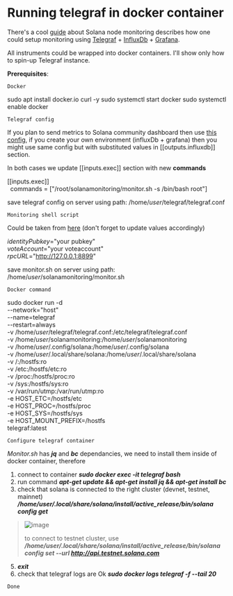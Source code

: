 # Running telegraf in docker container

There's a cool [guide](https://github.com/stakeconomy/solanamonitoring) about Solana node monitoring describes how one could setup monitoring using [Telegraf](https://github.com/influxdata/telegraf) + [InfluxDb](https://github.com/influxdata/influxdb) + [Grafana](https://github.com/grafana/grafana).

All instruments could be wrapped into docker containers. I'll show only how to spin-up Telegraf instance.

**Prerequisites**:

`Docker`

sudo apt install docker.io curl -y
sudo systemctl start docker
sudo systemctl enable docker

`Telegraf config`

If you plan to send metrics to Solana community dashboard then use [this config](https://github.com/stakeconomy/solanamonitoring#example-telegraf-configuration), if you create your own environment (influxDb + grafana) then you might use same config but with substituted values in [[outputs.influxdb]] section.

In both cases we update [[inputs.exec]] section with new **commands**

[[inputs.exec]]  
&ensp;commands = ["/root/solanamonitoring/monitor.sh -s /bin/bash root"]

save telegraf config on server using path: /home/*user*/telegraf/telegraf.conf

`Monitoring shell script`

Could be taken from [here](https://github.com/stakeconomy/solanamonitoring/blob/main/monitor.sh) (don't forget to update values accordingly)

*identityPubkey*="your pubkey"   
*voteAccount*="your voteaccount"  
*rpcURL*="http://127.0.0.1:8899"

save monitor.sh on server using path: /home/*user*/solanamonitoring/monitor.sh

`Docker command`

sudo docker run -d \
--network="host" \
--name=telegraf \
--restart=always \
-v /home/*user*/telegraf/telegraf.conf:/etc/telegraf/telegraf.conf \
-v /home/*user*/solanamonitoring:/home/*user*/solanamonitoring \
-v /home/*user*/.config/solana:/home/*user*/.config/solana \
-v /home/*user*/.local/share/solana:/home/*user*/.local/share/solana \
-v /:/hostfs:ro \
-v /etc:/hostfs/etc:ro \
-v /proc:/hostfs/proc:ro \
-v /sys:/hostfs/sys:ro \
-v /var/run/utmp:/var/run/utmp:ro \
-e HOST_ETC=/hostfs/etc \
-e HOST_PROC=/hostfs/proc \
-e HOST_SYS=/hostfs/sys \
-e HOST_MOUNT_PREFIX=/hostfs \
telegraf:latest

`Configure telegraf container`

*Monitor.sh* has ***jq*** and ***bc*** dependancies, we need to install them inside of docker container, therefore

1. connect to container ***sudo docker exec -it telegraf bash***
2. run command ***apt-get update && apt-get install jq && apt-get install bc***
3. check that solana is connected to the right cluster (devnet, testnet, mainnet)
***/home/*user*/.local/share/solana/install/active_release/bin/solana config get***

> ![image](https://user-images.githubusercontent.com/5165742/121822575-1ee3a080-cca0-11eb-8944-717fdc6bed8b.png)
> 
> to connect to testnet cluster, use ***/home/*user*/.local/share/solana/install/active_release/bin/solana config set --url http://api.testnet.solana.com***

5. ***exit***
6. check that telegraf logs are Ok ***sudo docker logs telegraf -f --tail 20***

`Done`
